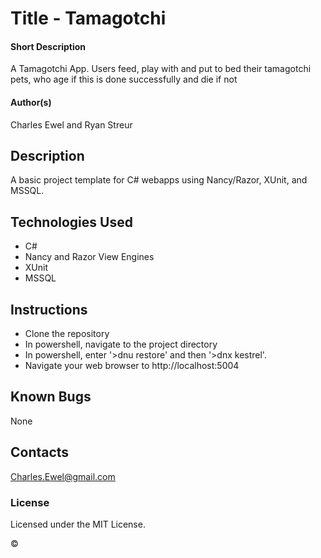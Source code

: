 # Title - Tamagotchi

#### Short Description
A Tamagotchi App. Users feed, play with and put to bed their tamagotchi pets, who age if this is done successfully and die if not

#### Author(s)
Charles Ewel and Ryan Streur

## Description

A basic project template for C# webapps using Nancy/Razor, XUnit, and MSSQL.

## Technologies Used

* C#
* Nancy and Razor View Engines
* XUnit
* MSSQL

## Instructions

* Clone the repository
* In powershell, navigate to the project directory
* In powershell, enter '>dnu restore' and then '>dnx kestrel'.
* Navigate your web browser to http://localhost:5004

## Known Bugs

None

## Contacts

Charles.Ewel@gmail.com

### License

Licensed under the MIT License.

&copy;
